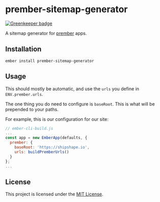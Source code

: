 prember-sitemap-generator
==============================================================================

[![Greenkeeper badge](https://badges.greenkeeper.io/shipshapecode/prember-sitemap-generator.svg)](https://greenkeeper.io/)

A sitemap generator for [prember](https://github.com/ef4/prember) apps.

Installation
------------------------------------------------------------------------------

```
ember install prember-sitemap-generator
```


Usage
------------------------------------------------------------------------------
This should mostly be automatic, and use the `urls` you define in `ENV.prember.urls`.

The one thing you do need to configure is `baseRoot`. This is what will be prepended to your paths.

For example, this is our configuration for our site:

```js
// ember-cli-build.js
...
const app = new EmberApp(defaults, {
  prember: {
    baseRoot: 'https://shipshape.io',
    urls: buildPremberUrls()
  }
};
...
```


License
------------------------------------------------------------------------------

This project is licensed under the [MIT License](LICENSE.md).
